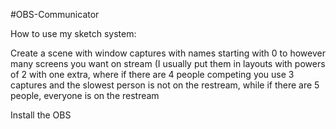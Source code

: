 #OBS-Communicator

How to use my sketch system:

Create a scene with window captures with names starting with 0 to however many screens you want on stream (I usually put them in layouts with powers of 2 with one extra, where if there are 4 people competing you use 3 captures and the slowest person is not on the restream, while if there are 5 people, everyone is on the restream

Install the OBS 
